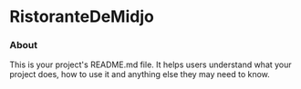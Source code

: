RistoranteDeMidjo
=================

### About

This is your project's README.md file. It helps users understand what your
project does, how to use it and anything else they may need to know.
